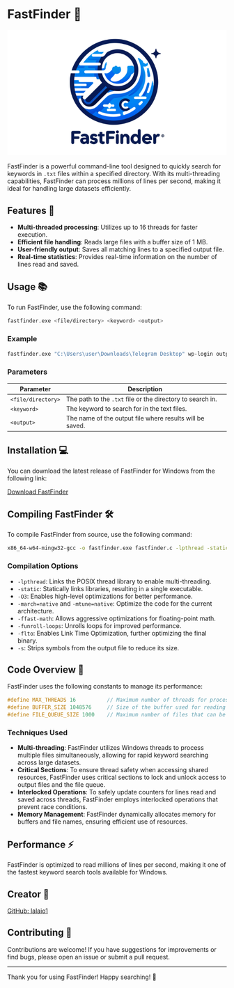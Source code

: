 # FastFinder 🚀

![image](./2a71d3ba_preview_rev_1.png)

FastFinder is a powerful command-line tool designed to quickly search for keywords in `.txt` files within a specified directory. With its multi-threading capabilities, FastFinder can process millions of lines per second, making it ideal for handling large datasets efficiently. 

## Features 🌟
- **Multi-threaded processing**: Utilizes up to 16 threads for faster execution.
- **Efficient file handling**: Reads large files with a buffer size of 1 MB.
- **User-friendly output**: Saves all matching lines to a specified output file.
- **Real-time statistics**: Provides real-time information on the number of lines read and saved.

## Usage 📚
To run FastFinder, use the following command:

```bash
fastfinder.exe <file/directory> <keyword> <output>
```

### Example
```bash
fastfinder.exe "C:\Users\user\Downloads\Telegram Desktop" wp-login output.txt
```

### Parameters
| Parameter         | Description                                       |
|-------------------|---------------------------------------------------|
| `<file/directory>`| The path to the `.txt` file or the directory to search in. |
| `<keyword>`       | The keyword to search for in the text files.     |
| `<output>`        | The name of the output file where results will be saved. |

## Installation 💻
You can download the latest release of FastFinder for Windows from the following link:

[Download FastFinder](https://github.com/lalaio1/fastfinder/releases/tag/1.0)

## Compiling FastFinder 🛠️
To compile FastFinder from source, use the following command:

```bash
x86_64-w64-mingw32-gcc -o fastfinder.exe fastfinder.c -lpthread -static -O3 -march=native -mtune=native -ffast-math -funroll-loops -flto -s
```

### Compilation Options
- `-lpthread`: Links the POSIX thread library to enable multi-threading.
- `-static`: Statically links libraries, resulting in a single executable.
- `-O3`: Enables high-level optimizations for better performance.
- `-march=native` and `-mtune=native`: Optimize the code for the current architecture.
- `-ffast-math`: Allows aggressive optimizations for floating-point math.
- `-funroll-loops`: Unrolls loops for improved performance.
- `-flto`: Enables Link Time Optimization, further optimizing the final binary.
- `-s`: Strips symbols from the output file to reduce its size.

## Code Overview 📖
FastFinder uses the following constants to manage its performance:

```c
#define MAX_THREADS 16          // Maximum number of threads for processing files.
#define BUFFER_SIZE 1048576     // Size of the buffer used for reading files (1 MB).
#define FILE_QUEUE_SIZE 1000    // Maximum number of files that can be queued for processing.
```

### Techniques Used
- **Multi-threading**: FastFinder utilizes Windows threads to process multiple files simultaneously, allowing for rapid keyword searching across large datasets.
- **Critical Sections**: To ensure thread safety when accessing shared resources, FastFinder uses critical sections to lock and unlock access to output files and the file queue.
- **Interlocked Operations**: To safely update counters for lines read and saved across threads, FastFinder employs interlocked operations that prevent race conditions.
- **Memory Management**: FastFinder dynamically allocates memory for buffers and file names, ensuring efficient use of resources.

## Performance ⚡
FastFinder is optimized to read millions of lines per second, making it one of the fastest keyword search tools available for Windows.

## Creator 👤
[GitHub: lalaio1](https://github.com/lalaio1)

## Contributing 🤝
Contributions are welcome! If you have suggestions for improvements or find bugs, please open an issue or submit a pull request.

---

Thank you for using FastFinder! Happy searching! 🎉
```

